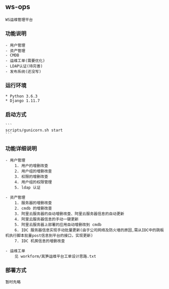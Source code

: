 ## ws-ops
    WS运维管理平台

### 功能说明
    - 用户管理
    - 资产管理
    - CMDB
    - 运维工单(需要优化)
    - LDAP认证(待完善)
    - 发布系统(还没写)

### 运行环境   
    * Python 3.6.3
    * Django 1.11.7

### 启动方式
    ```
    scripts/gunicorn.sh start
    ```
### 功能详细说明
    - 用户管理
        1. 用户的增删改查
        2. 用户组的增删改查
        3. 权限的增删改查
        4. 用户组的权限管理
        5. ldap 认证

    - 资产管理
        1. 服务器的增删改查
        2. cmdb 的增删改查
        3. 阿里云服务器的自动增删改查、阿里云服务器信息的自动更新
        4. 阿里云服务器信息的手动一键更新
        5. 阿里云服务器上部署的应用自动增删改到 cmdb
        6. IDC 服务器信息实现手动批量更新(由于公司网络及防火墙的原因,需从IDC中的跳板机执行脚本批量post信息到平台的接口，实现更新)
        7. IDC 机房信息的增删改查

    - 运维工单
        见 workform/莴笋运维平台工单设计思路.txt

### 部署方式
    暂时先略
